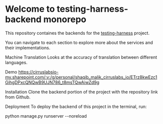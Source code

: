 # Welcome to testing-harness-backend monorepo

This repository containes the backends for the [testing-harness](https://github.com/CirrusLabs-NPD/testing-harness-dashboard) project.

You can navigate to each section to explore more about the services and their implementations.

Machine Translation
Looks at the accuracy of translation between different languages.

Demo
https://cirruslabsio-my.sharepoint.com/:v:/g/personal/shaqib_malik_cirruslabs_io/ETrz8kwEzc1GihgDPxcQNQwB9UJN786_t8msTQwAiwZd9g

Installation
Clone the backend portion of the project with the repository link from Github.

Deployment
To deploy the backend of this project in the terminal, run:

python manage.py runserver --noreload